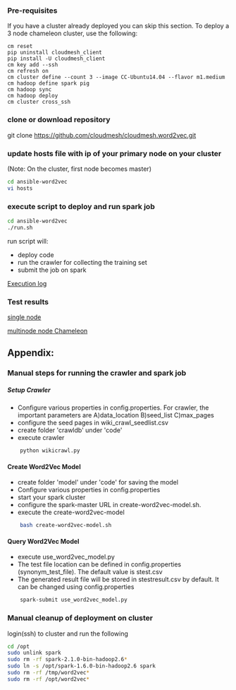 ### Pre-requisites

If you have a cluster already deployed you can skip this section. To deploy a 3 node chameleon cluster, use the following:

    cm reset
    pip uninstall cloudmesh_client
    pip install -U cloudmesh_client
    cm key add --ssh
    cm refresh on
    cm cluster define --count 3 --image CC-Ubuntu14.04 --flavor m1.medium
    cm hadoop define spark pig
    cm hadoop sync
    cm hadoop deploy
    cm cluster cross_ssh

### clone or download repository

git clone https://github.com/cloudmesh/cloudmesh.word2vec.git 

### update hosts file with ip of your primary node on your cluster 
  (Note: On the cluster, first node becomes master)

```sh
cd ansible-word2vec
vi hosts
```

### execute script to deploy and run spark job

```sh
cd ansible-word2vec
./run.sh
```
run script will: 
- deploy code
- run the crawler for collecting the training set
- submit the job on spark

[Execution log](testresults/chameleon_2_node/executionlog.txt)

### Test results

[single node](testresults/single_node/README.md)

[multinode node Chameleon](testresults/chameleon_2_node/README.md)

## Appendix:

### Manual steps for running the crawler and spark job

##### Setup Crawler
 - Configure various properties in config.properties. For crawler, the
important parameters are A)data_location B)seed_list C)max_pages
 -  configure the seed pages in wiki_crawl_seedlist.csv
 - create folder 'crawldb' under 'code'
 - execute crawler
```sh
    python wikicrawl.py
```
#### Create Word2Vec Model
 - create folder 'model' under 'code' for saving the model
 - Configure various properties in config.properties
 - start your spark cluster
 - configure the spark-master URL in create-word2vec-model.sh.
 - execute the create-word2vec-model
```sh
    bash create-word2vec-model.sh
```

#### Query Word2Vec Model
 - execute use_word2vec_model.py
 - The test file location can be defined in config.properties
(synonym_test_file). The default value is stest.csv
 - The generated result file will be stored in stestresult.csv by default. It
 can be changed using config.properties
```sh
    spark-submit use_word2vec_model.py
```
### Manual cleanup of deployment on cluster
login(ssh) to cluster and run the following

```sh
cd /opt
sudo unlink spark
sudo rm -rf spark-2.1.0-bin-hadoop2.6*
sudo ln -s /opt/spark-1.6.0-bin-hadoop2.6 spark
sudo rm -rf /tmp/word2vec*
sudo rm -rf /opt/word2vec*
```


